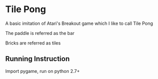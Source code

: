 # Tile Pong

A basic imitation of Atari's Breakout game which I like to call Tile Pong


The paddle is referred as the bar

Bricks are referred as tiles

## Running Instruction
Import pygame, run on python 2.7+

